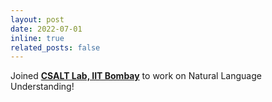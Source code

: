 ```yaml
---
layout: post
date: 2022-07-01
inline: true
related_posts: false
---
```


Joined <a href="https://www.cse.iitb.ac.in/~pjyothi/csalt/"><strong>CSALT Lab, IIT Bombay</strong></a> to work on Natural Language Understanding!